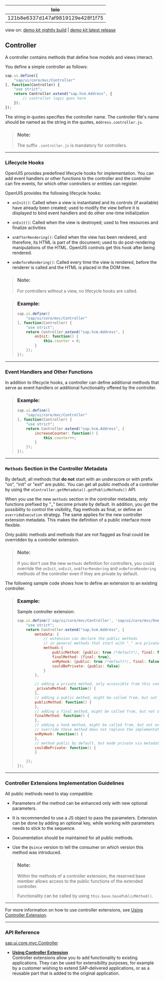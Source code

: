 <!-- loio121b8e6337d147af9819129e428f1f75 -->

| loio |
| -----|
| 121b8e6337d147af9819129e428f1f75 |

<div id="loio">

view on: [demo kit nightly build](https://openui5nightly.hana.ondemand.com/topic/121b8e6337d147af9819129e428f1f75) | [demo kit latest release](https://sdk.openui5.org/topic/121b8e6337d147af9819129e428f1f75)</div>

## Controller

A controller contains methods that define how models and views interact.

You define a simple controller as follows:

```js
sap.ui.define([
    "sap/ui/core/mvc/Controller"
], function(Controller) {
    "use strict";
    return Controller.extend("sap.hcm.Address", {
        // controller logic goes here
    });
});
```

The string in quotes specifies the controller name. The controller file's name should be named as the string in the quotes, `Address.controller.js`.

> ### Note:  
> The suffix `.controller.js` is mandatory for controllers.

***

<a name="loio121b8e6337d147af9819129e428f1f75__section_EF7E041513E34F3FAB23FCF5F5BB1F8B"/>

### Lifecycle Hooks

OpenUI5 provides predefined lifecycle hooks for implementation. You can add event handlers or other functions to the controller and the controller can fire events, for which other controllers or entities can register.

OpenUI5 provides the following lifecycle hooks:

-    `onInit()`: Called when a view is instantiated and its controls \(if available\) have already been created; used to modify the view before it is displayed to bind event handlers and do other one-time initialization

-   `onExit()`: Called when the view is destroyed; used to free resources and finalize activities

-   `onAfterRendering()`: Called when the view has been rendered, and therefore, its HTML is part of the document; used to do post-rendering manipulations of the HTML. OpenUI5 controls get this hook after being rendered.

-   `onBeforeRendering()`: Called every time the view is rendered, before the renderer is called and the HTML is placed in the DOM tree.


> ### Note:  
> For controllers without a view, no lifecycle hooks are called.

> ### Example:  
> ```js
> sap.ui.define([
>     "sap/ui/core/mvc/Controller"
> ], function(Controller) {
>     "use strict";
>     return Controller.extend("sap.hcm.Address", {
>         onInit: function() {
>             this.counter = 0;
>         }
>     });
> });
> ```

***

<a name="loio121b8e6337d147af9819129e428f1f75__section_F8A9D332F0C347529B0C97330B1C9B2F"/>

### Event Handlers and Other Functions

In addition to lifecycle hooks, a controller can define additional methods that serve as event handlers or additional functionality offered by the controller.

> ### Example:  
> ```js
> sap.ui.define([
>     "sap/ui/core/mvc/Controller"
> ], function(Controller) {
>     "use strict";
>     return Controller.extend("sap.hcm.Address", {
>         increaseCounter: function() {
>             this.counter++;
>         }
>     });
> });
> ```

***

<a name="loio121b8e6337d147af9819129e428f1f75__section_vsy_gkm_n2b"/>

### `Methods` Section in the Controller Metadata

By default, all methods that **do not** start with an underscore or with prefix "on", "init" or "exit" are public. You can get all public methods of a controller by using the `oController.getMetadata().getPublicMethods()` API.

When you use the new `methods` section in the controller metadata, only functions prefixed by "\_" become private by default. In addition, you get the possibility to control the visibility, flag methods as final, or define an `overrideExecution` strategy. The same applies for the new controller extension metadata. This makes the definition of a public interface more flexible.

Only public methods and methods that are not flagged as final could be overridden by a controller extension.

> ### Note:  
> If you don't use the new `methods` definition for controllers, you could override the `onInit`, `onExit`, `onAfterRendering` and `onBeforeRendering` methods of the controller even if they are private by default.

The following sample code shows how to define an extension to an existing controller.

> ### Example:  
> Sample controller extension:
> 
> ```js
> sap.ui.define(['sap/ui/core/mvc/Controller', 'sap/ui/core/mvc/OverrideExecution'], function (Controller, OverrideExecution) {
>     "use strict";
>     return Controller.extend("sap.hcm.Address", {
>         metadata: {
>             // extension can declare the public methods
>             // in general methods that start with "_" are private
>             methods:{
>                 publicMethod: {public: true /*default*/, final: false /*default*/, overrideExecution: OverrideExecution.Instead /*default*/},
>                 finalMethod: {final: true},
>                 onMyHook: {public: true /*default*/, final: false /*default*/, overrideExecution: OverrideExecution.After},
>                 couldBePrivate: {public: false}
>             }
>         },
> 
>         // adding a private method, only accessible from this controller
>         _privateMethod: function() {
>         },
>         // adding a public method, might be called from, but not overridden by other controllers or controller extensions as well
>         publicMethod: function() {
>         },
>         // adding a final method, might be called from, but not overridden by other controllers or controller extensions as well
>         finalMethod: function() {
>         },
>         // adding a hook method, might be called from, but not overridden by a controller extension
>         // override these method does not replace the implementation, but executes after the original method
>         onMyHook: function() {
>         },
>         // method public by default, but made private via metadata
>         couldBePrivate: function() {
>         }
>        
>     });
> });
> 
> ```

***

<a name="loio121b8e6337d147af9819129e428f1f75__section_nbl_l1p_42b"/>

### Controller Extensions Implementation Guidelines

All public methods need to stay compatible:

-   Parameters of the method can be enhanced only with new optional parameters.

-   It is recommended to use a JS object to pass the parameters. Extension can be done by adding an optional key, while working with parameters needs to stick to the sequence.

-   Documentation should be maintained for all public methods.

-   Use the `@since` version to tell the consumer on which version this method was introduced.


> ### Note:  
> Within the methods of a controller extension, the reserved base member allows access to the public functions of the extended controller.
> 
> Functionality can be called by using `this.base.basePublicMethod()`.

***

For more information on how to use controller extensions, see [Using Controller Extension](Using_Controller_Extension_21515f0.md).

***

### API Reference

[sap.ui.core.mvc.Controller](https://sdk.openui5.org/api/sap.ui.core.mvc.Controller)

-   **[Using Controller Extension](Using_Controller_Extension_21515f0.md "Controller extensions allow you to add functionality to existing applications. They can be used for extensibility purposes, for example by
        a customer wishing to extend SAP-delivered applications, or as a reusable part that is added to the original application.")**  
Controller extensions allow you to add functionality to existing applications. They can be used for extensibility purposes, for example by a customer wishing to extend SAP-delivered applications, or as a reusable part that is added to the original application.

